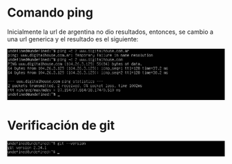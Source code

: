 # **Comando ping**
Inicialmente la url de argentina no dio resultados, entonces, se cambio a una url generica y el resultado es el siguiente:

![comando ping](./ping.png)

# **Verificación de git**

![comando ping](./git.png)



